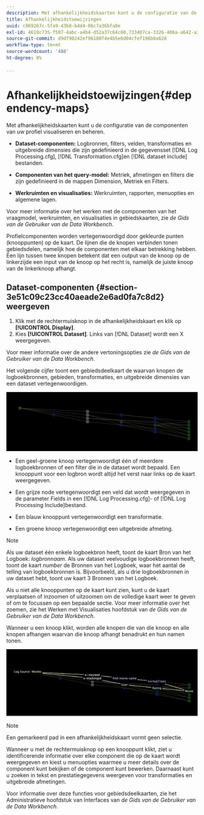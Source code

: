 ```yaml
---
description: Met afhankelijkheidskaarten kunt u de configuratie van de componenten van uw profiel visualiseren en beheren.
title: Afhankelijkheidstoewijzingen
uuid: c869267c-5fa9-43b8-b4d4-06c7a36bfa8e
exl-id: 4618c735-f507-4abc-a4b4-d52a37c64c60,733407ca-3326-406a-a642-a3ea3d3f6b8b
source-git-commit: d9df90242ef96188f4e4b5e6d04cfef196b0a628
workflow-type: tm+mt
source-wordcount: '488'
ht-degree: 0%

---
```


# Afhankelijkheidstoewijzingen{#dependency-maps}

Met afhankelijkheidskaarten kunt u de configuratie van de componenten van uw profiel visualiseren en beheren.

* **Dataset-componenten:** Logbronnen, filters, velden, transformaties en uitgebreide dimensies die zijn gedefinieerd in de gegevensset  [!DNL Log Processing.cfg],  [!DNL Transformation.cfg]en  [!DNL dataset include] bestanden.

* **Componenten van het query-model:** Metriek, afmetingen en filters die zijn gedefinieerd in de mappen Dimension, Metriek en Filters.
* **Werkruimten en visualisaties:** Werkruimten, rapporten, menuopties en algemene lagen.

Voor meer informatie over het werken met de componenten van het vraagmodel, werkruimten, en visualisaties in gebiedskaarten, zie *de Gids van de Gebruiker van de Data Workbench*.

Profielcomponenten worden vertegenwoordigd door gekleurde punten (knooppunten) op de kaart. De lijnen die de knopen verbinden tonen gebiedsdelen, namelijk hoe de componenten met elkaar betrekking hebben. Een lijn tussen twee knopen betekent dat een output van de knoop op de linkerzijde een input van de knoop op het recht is, namelijk de juiste knoop van de linkerknoop afhangt.

## Dataset-componenten {#section-3e51c09c23cc40aeade2e6ad0fa7c8d2} weergeven

1. Klik met de rechtermuisknop in de afhankelijkheidskaart en klik op **[!UICONTROL Display]**.
1. Kies **[!UICONTROL Dataset]**. Links van [!DNL Dataset] wordt een X weergegeven.

Voor meer informatie over de andere vertoningsopties zie *de Gids van de Gebruiker van de Data Workbench*.

Het volgende cijfer toont een gebiedsdeelkaart de waarvan knopen de logboekbronnen, gebieden, transformaties, en uitgebreide dimensies van een dataset vertegenwoordigen.

![](assets/vis_DependencyMap.png)

* Een geel-groene knoop vertegenwoordigt één of meerdere logboekbronnen of een filter die in de dataset wordt bepaald. Een knooppunt voor een logbron wordt altijd het verst naar links op de kaart weergegeven.
* Een grijze node vertegenwoordigt een veld dat wordt weergegeven in de parameter Fields in een [!DNL Log Processing.cfg]- of [!DNL Log Processing Include]bestand.

* Een blauw knooppunt vertegenwoordigt een transformatie.
* Een groene knoop vertegenwoordigt een uitgebreide afmeting.

>[!NOTE]
>
>Als uw dataset één enkele logboekbron heeft, toont de kaart Bron van het Logboek: *logbronnaam*. Als uw dataset veelvoudige logboekbronnen heeft, toont de kaart *number* de Bronnen van het Logboek, waar het aantal de telling van logboekbronnen is. Bijvoorbeeld, als u drie logboekbronnen in uw dataset hebt, toont uw kaart 3 Bronnen van het Logboek.

Als u niet alle knooppunten op de kaart kunt zien, kunt u de kaart verplaatsen of inzoomen of uitzoomen om de volledige kaart weer te geven of om te focussen op een bepaalde sectie. Voor meer informatie over het zoemen, zie het Werken met Visualisaties hoofdstuk van *de Gids van de Gebruiker van de Data Workbench*.

Wanneer u een knoop klikt, worden alle knopen die van die knoop en alle knopen afhangen waarvan die knoop afhangt benadrukt en hun namen tonen.

![](assets/vis_DependencyMap_HighlightedPath.png)

>[!NOTE]
>
>Een gemarkeerd pad in een afhankelijkheidskaart vormt geen selectie.

Wanneer u met de rechtermuisknop op een knooppunt klikt, ziet u identificerende informatie over elke component die op de kaart wordt weergegeven en kiest u menuopties waarmee u meer details over de component kunt bekijken of de component kunt bewerken. Daarnaast kunt u zoeken in tekst en prestatiegegevens weergeven voor transformaties en uitgebreide afmetingen.

Voor informatie over deze functies voor gebiedsdeelkaarten, zie het Administratieve hoofdstuk van Interfaces van *de Gids van de Gebruiker van de Data Workbench*.
